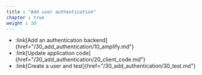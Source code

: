 ```yaml
---
title : "Add user authentication"
chapter : true
weight : 30
---
```



* :link[Add an authentication backend]{href="/30_add_authentication/10_amplify.md"}
* :link[Update application code]{href="/30_add_authentication/20_client_code.md"}
* :link[Create a user and test]{href="/30_add_authentication/30_test.md"}
